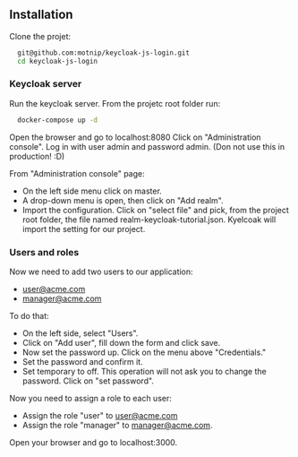 ## Installation 

Clone the projet:

```bash 
  git@github.com:motnip/keycloak-js-login.git
  cd keycloak-js-login
```

### Keycloak server

Run the keycloak server.
From the projetc root folder run:
```bash 
  docker-compose up -d
```    

Open the browser and go to localhost:8080
Click on "Administration console". Log in with user admin and password admin.
(Don not use this in production! :D)

From "Administration console" page:
- On the left side menu click on master. 
- A drop-down menu is open, then click on "Add realm".
- Import the configuration. Click on "select file" and pick, from the project root folder, the file named realm-keycloak-tutorial.json.
Kyelcoak will import the setting for our project.

### Users and roles

Now we need to add two users to our application:
- user@acme.com
- manager@acme.com

To do that:
- On the left side, select "Users".
- Click on "Add user", fill down the form and click save.
- Now set the password up. Click on the menu above "Credentials."
- Set the password and confirm it.
- Set temporary to off. This operation will not ask you to change the password. Click on "set password".

Now you need to assign a role to each user:
- Assign the role "user" to user@acme.com 
- Assign the role "manager" to manager@acme.com.

Open your browser and go to localhost:3000.
